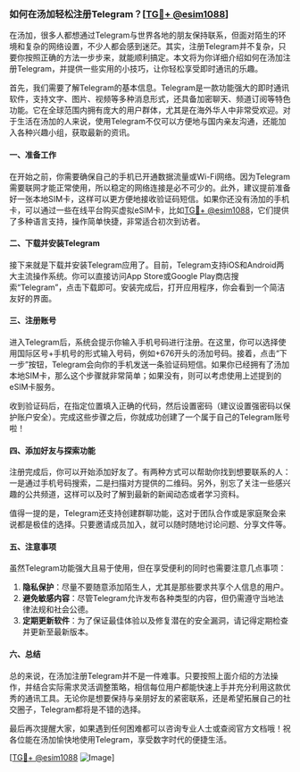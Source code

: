 ### 如何在汤加轻松注册Telegram？[[TG💪+ @esim1088](https://t.me/s/esim1088)]

在汤加，很多人都想通过Telegram与世界各地的朋友保持联系，但面对陌生的环境和复杂的网络设置，不少人都会感到迷茫。其实，注册Telegram并不复杂，只要你按照正确的方法一步步来，就能顺利搞定。本文将为你详细介绍如何在汤加注册Telegram，并提供一些实用的小技巧，让你轻松享受即时通讯的乐趣。

首先，我们需要了解Telegram的基本信息。Telegram是一款功能强大的即时通讯软件，支持文字、图片、视频等多种消息形式，还具备加密聊天、频道订阅等特色功能。它在全球范围内拥有庞大的用户群体，尤其是在海外华人中非常受欢迎。对于生活在汤加的人来说，使用Telegram不仅可以方便地与国内亲友沟通，还能加入各种兴趣小组，获取最新的资讯。

#### 一、准备工作

在开始之前，你需要确保自己的手机已开通数据流量或Wi-Fi网络。因为Telegram需要联网才能正常使用，所以稳定的网络连接是必不可少的。此外，建议提前准备好一张本地SIM卡，这样可以更方便地接收验证码短信。如果你还没有汤加的手机卡，可以通过一些在线平台购买虚拟eSIM卡，比如[TG💪+ @esim1088](https://t.me/s/esim1088)，它们提供了多种语言支持，操作简单快捷，非常适合初次到访者。

#### 二、下载并安装Telegram

接下来就是下载并安装Telegram应用了。目前，Telegram支持iOS和Android两大主流操作系统。你可以直接访问App Store或Google Play商店搜索“Telegram”，点击下载即可。安装完成后，打开应用程序，你会看到一个简洁友好的界面。

#### 三、注册账号

进入Telegram后，系统会提示你输入手机号码进行注册。在这里，你可以选择使用国际区号+手机号的形式输入号码，例如+676开头的汤加号码。接着，点击“下一步”按钮，Telegram会向你的手机发送一条验证码短信。如果你已经拥有了汤加本地SIM卡，那么这个步骤就非常简单；如果没有，则可以考虑使用上述提到的eSIM卡服务。

收到验证码后，在指定位置填入正确的代码，然后设置密码（建议设置强密码以保护账户安全）。完成这些步骤之后，你就成功创建了一个属于自己的Telegram账号啦！

#### 四、添加好友与探索功能

注册完成后，你可以开始添加好友了。有两种方式可以帮助你找到想要联系的人：一是通过手机号码搜索，二是扫描对方提供的二维码。另外，别忘了关注一些感兴趣的公共频道，这样可以及时了解到最新的新闻动态或者学习资料。

值得一提的是，Telegram还支持创建群聊功能，这对于团队合作或是家庭聚会来说都是极佳的选择。只要邀请成员加入，就可以随时随地讨论问题、分享文件等。

#### 五、注意事项

虽然Telegram功能强大且易于使用，但在享受便利的同时也需要注意几点事项：

1. **隐私保护**：尽量不要随意添加陌生人，尤其是那些要求共享个人信息的用户。
2. **避免敏感内容**：尽管Telegram允许发布各种类型的内容，但仍需遵守当地法律法规和社会公德。
3. **定期更新软件**：为了保证最佳体验以及修复潜在的安全漏洞，请记得定期检查并更新至最新版本。

#### 六、总结

总的来说，在汤加注册Telegram并不是一件难事。只要按照上面介绍的方法操作，并结合实际需求灵活调整策略，相信每位用户都能快速上手并充分利用这款优秀的通讯工具。无论你是想要保持与亲朋好友的紧密联系，还是希望拓展自己的社交圈子，Telegram都将是不错的选择。

最后再次提醒大家，如果遇到任何困难都可以咨询专业人士或查阅官方文档哦！祝各位能在汤加愉快地使用Telegram，享受数字时代的便捷生活。

[[TG💪+ @esim1088](https://t.me/s/esim1088) ![Image](https://i.postimg.cc/4NQfJmqS/Snipaste-2025-05-13-00-14-12.png)]